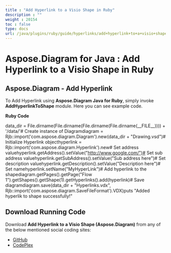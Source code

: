 ```yaml
---
title : "Add Hyperlink to a Visio Shape in Ruby" 
description : "" 
weight : 20154 
toc : false
type: docs
url: /java/plugins/ruby/guide/hyperlinks/add+hyperlink+to+a+visio+shape+in+ruby/
---
```


# Aspose.Diagram for Java : Add Hyperlink to a Visio Shape in Ruby


## Aspose.Diagram - Add Hyperlink

To Add Hyperlink using **Aspose.Diagram Java for Ruby**, simply invoke **AddHyperlinkToShape** module. Here you can see example code.

**Ruby Code**

data\_dir = File.dirname(File.dirname(File.dirname(File.dirname(\_\_FILE\_\_)))) + '/data/'# Create instance of Diagramdiagram = Rjb::import('com.aspose.diagram.Diagram').new(data\_dir + "Drawing.vsd")# Initialize Hyperlink objecthyperlink = Rjb::import('com.aspose.diagram.Hyperlink').new# Set address valuehyperlink.getAddress().setValue("http://www.google.com/")# Set sub address valuehyperlink.getSubAddress().setValue("Sub address here")# Set description valuehyperlink.getDescription().setValue("Description here")# Set namehyperlink.setName("MyHyperLink")# Add hyperlink to the shapediagram.getPages().getPage("Flow 1").getShapes().getShape(1).getHyperlinks().add(hyperlink)# Save diagramdiagram.save(data\_dir + "Hyperlinks.vdx", Rjb::import('com.aspose.diagram.SaveFileFormat').VDX)puts "Added hyperlik to shape successfully!"

## Download Running Code

Download **Add Hyperlink to a Visio Shape (Aspose.Diagram)** from any of the below mentioned social coding sites:

*   [GitHub](https://github.com/asposediagram/Aspose.Diagram-for-Java/blob/master/Plugins/Aspose_Diagram_Java_for_Ruby/lib/asposediagramjava/Hyperlinks/addhyperlinktoshape.rb)
*   [CodePlex](https://asposediagramjavaruby.codeplex.com/SourceControl/latest#lib/asposediagramjava/Hyperlinks/addhyperlinktoshape.rb)

